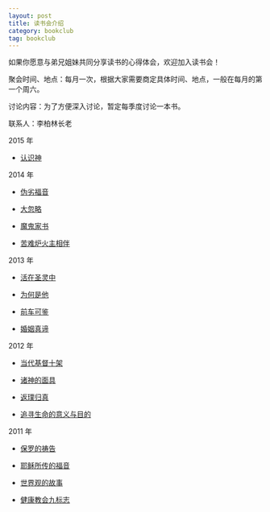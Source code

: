 ```yaml
---
layout: post
title: 读书会介绍
category: bookclub
tag: bookclub
---
```



如果你愿意与弟兄姐妹共同分享读书的心得体会，欢迎加入读书会！

聚会时间、地点：每月一次，根据大家需要商定具体时间、地点，一般在每月的第一个周六。

讨论内容：为了方便深入讨论，暂定每季度讨论一本书。

联系人：李柏林长老 


2015 年

*	[认识神](/bookclub/knowingGod/)



2014 年

*	[伪劣福音](/bookclub/counterfeitGospels/)

*	[大忽略](/bookclub/greatOmission/)

*	[魔鬼家书](/bookclub/screwtapeLetters/)

*	[苦难炉火主相伴](/bookclub/suffering/)



2013 年

*	[活在圣灵中](/bookclub/keepInStepWithSpirit/)

*	[为何是他](/bookclub/easonForGod/)

*	[前车可鉴](/bookclub/westernCulture/)

*	[婚姻真谛](/bookclub/meaningOfMarriage/)



2012 年

*	[当代基督十架](/bookclub/crossOfChrist/)

*	[诸神的面具](/bookclub/counterfeitGods/)
*	[返璞归真](/bookclub/mereChristianity/)

*	[追寻生命的意义与目的](/bookclub/calling/)



2011 年

*	[保罗的祷告](/bookclub/paulPrayers/)

*	[耶稣所传的福音](/bookclub/gospelAccordingToJesus/)

*	[世界观的故事](/bookclub/howNowShallWeLive/)

*	[健康教会九标志](/bookclub/healthyChurch/)



